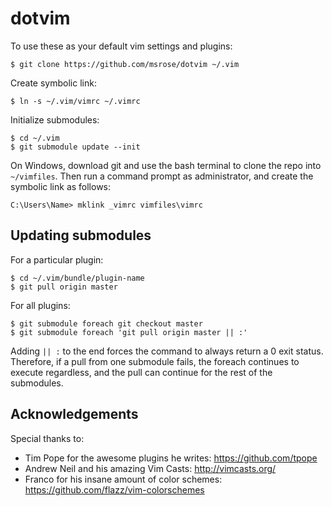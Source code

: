 # dotvim

To use these as your default vim settings and plugins:

```Shell
$ git clone https://github.com/msrose/dotvim ~/.vim
```

Create symbolic link:

```Shell
$ ln -s ~/.vim/vimrc ~/.vimrc
```

Initialize submodules:

```Shell
$ cd ~/.vim
$ git submodule update --init
```

On Windows, download git and use the bash terminal to clone the repo into `~/vimfiles`. Then run a command prompt as administrator, and create the symbolic link as follows:

```Shell
C:\Users\Name> mklink _vimrc vimfiles\vimrc
```

## Updating submodules

For a particular plugin:

```Shell
$ cd ~/.vim/bundle/plugin-name
$ git pull origin master
```

For all plugins:

```Shell
$ git submodule foreach git checkout master
$ git submodule foreach 'git pull origin master || :'
```
Adding `|| :` to the end forces the command to always return a 0 exit status. Therefore, if a pull from one submodule fails, the foreach continues to execute regardless, and the pull can continue for the rest of the submodules.

## Acknowledgements

Special thanks to:

* Tim Pope for the awesome plugins he writes: https://github.com/tpope
* Andrew Neil and his amazing Vim Casts: http://vimcasts.org/
* Franco for his insane amount of color schemes: https://github.com/flazz/vim-colorschemes
